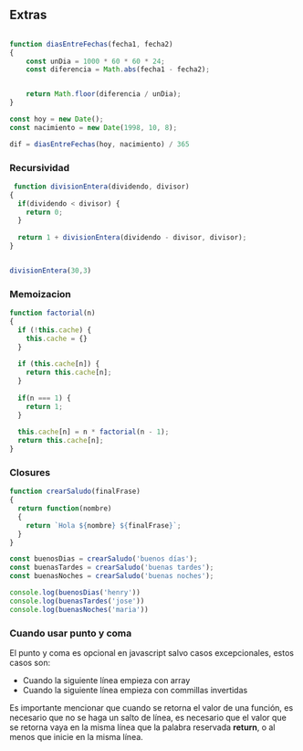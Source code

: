 
## Extras

~~~javascript

function diasEntreFechas(fecha1, fecha2)
{
    const unDia = 1000 * 60 * 60 * 24;
    const diferencia = Math.abs(fecha1 - fecha2);


    return Math.floor(diferencia / unDia); 
}

const hoy = new Date();
const nacimiento = new Date(1998, 10, 8);

dif = diasEntreFechas(hoy, nacimiento) / 365
~~~

### Recursividad
~~~javascript
 function divisionEntera(dividendo, divisor)
{
  if(dividendo < divisor) {
    return 0;
  }
  
  return 1 + divisionEntera(dividendo - divisor, divisor);
}


divisionEntera(30,3)

~~~


### Memoizacion

~~~javascript
function factorial(n)
{
  if (!this.cache) {
    this.cache = {}
  }
  
  if (this.cache[n]) {
    return this.cache[n];
  }
  
  if(n === 1) {
    return 1;
  }
  
  this.cache[n] = n * factorial(n - 1);
  return this.cache[n];
}

~~~

### Closures
~~~javascript
function crearSaludo(finalFrase)
{
  return function(nombre)
  {
    return `Hola ${nombre} ${finalFrase}`;
  }
}

const buenosDias = crearSaludo('buenos días');
const buenasTardes = crearSaludo('buenas tardes');
const buenasNoches = crearSaludo('buenas noches');

console.log(buenosDias('henry'))
console.log(buenasTardes('jose'))
console.log(buenasNoches('maria'))
~~~

### Cuando usar punto y coma
El punto y coma es opcional en javascript salvo casos excepcionales, estos casos son:

* Cuando la siguiente línea empieza con array
* Cuando la siguiente línea empieza con commillas invertidas

Es importante mencionar que cuando se retorna el valor de una función, es necesario que no se haga un salto de línea, es necesario que el valor que se retorna vaya en la misma línea que la palabra reservada **return**, o al menos que inicie en la misma línea.
